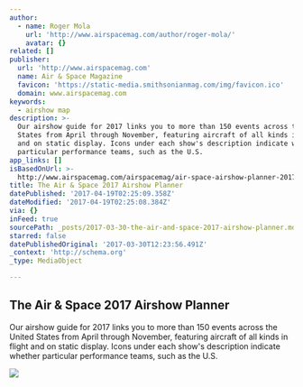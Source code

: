 ```yaml
---
author:
  - name: Roger Mola
    url: 'http://www.airspacemag.com/author/roger-mola/'
    avatar: {}
related: []
publisher:
  url: 'http://www.airspacemag.com'
  name: Air & Space Magazine
  favicon: 'https://static-media.smithsonianmag.com/img/favicon.ico'
  domain: www.airspacemag.com
keywords:
  - airshow map
description: >-
  Our airshow guide for 2017 links you to more than 150 events across the United
  States from April through November, featuring aircraft of all kinds in flight
  and on static display. Icons under each show's description indicate whether
  particular performance teams, such as the U.S.
app_links: []
isBasedOnUrl: >-
  http://www.airspacemag.com/airspacemag/air-space-airshow-planner-2017-180962685/
title: The Air & Space 2017 Airshow Planner
datePublished: '2017-04-19T02:25:09.358Z'
dateModified: '2017-04-19T02:25:08.384Z'
via: {}
inFeed: true
sourcePath: _posts/2017-03-30-the-air-and-space-2017-airshow-planner.md
starred: false
datePublishedOriginal: '2017-03-30T12:23:56.491Z'
_context: 'http://schema.org'
_type: MediaObject

---
```

<article style=""><h1>The Air &amp; Space 2017 Airshow Planner</h1><p>Our airshow guide for 2017 links you to more than 150 events across the United States from April through November, featuring aircraft of all kinds in flight and on static display. Icons under each show's description indicate whether particular performance teams, such as the U.S.</p><img src="https://thumbs-media.smithsonianmag.com/filer/42/df/42df8dfe-1563-482d-8a28-24888b064eae/2017_photo_option_4.jpg__1072x720_q85_crop.jpg" /></article>